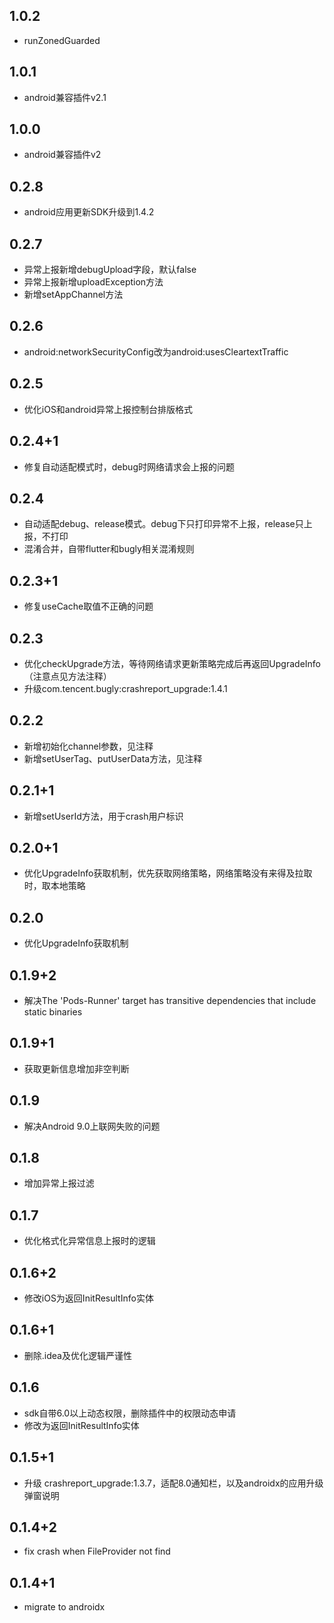 ## 1.0.2
* runZonedGuarded
## 1.0.1
* android兼容插件v2.1
## 1.0.0
* android兼容插件v2
## 0.2.8
* android应用更新SDK升级到1.4.2
## 0.2.7
* 异常上报新增debugUpload字段，默认false
* 异常上报新增uploadException方法
* 新增setAppChannel方法
## 0.2.6
* android:networkSecurityConfig改为android:usesCleartextTraffic
## 0.2.5
* 优化iOS和android异常上报控制台排版格式
## 0.2.4+1
* 修复自动适配模式时，debug时网络请求会上报的问题
## 0.2.4
* 自动适配debug、release模式。debug下只打印异常不上报，release只上报，不打印
* 混淆合并，自带flutter和bugly相关混淆规则
## 0.2.3+1
* 修复useCache取值不正确的问题
## 0.2.3
* 优化checkUpgrade方法，等待网络请求更新策略完成后再返回UpgradeInfo（注意点见方法注释）
* 升级com.tencent.bugly:crashreport_upgrade:1.4.1
## 0.2.2
* 新增初始化channel参数，见注释
* 新增setUserTag、putUserData方法，见注释
## 0.2.1+1
* 新增setUserId方法，用于crash用户标识
## 0.2.0+1
* 优化UpgradeInfo获取机制，优先获取网络策略，网络策略没有来得及拉取时，取本地策略
## 0.2.0
* 优化UpgradeInfo获取机制
## 0.1.9+2
* 解决The 'Pods-Runner' target has transitive dependencies that include static binaries
## 0.1.9+1
* 获取更新信息增加非空判断
## 0.1.9
* 解决Android 9.0上联网失败的问题
## 0.1.8
* 增加异常上报过滤
## 0.1.7
* 优化格式化异常信息上报时的逻辑
## 0.1.6+2
* 修改iOS为返回InitResultInfo实体
## 0.1.6+1
* 删除.idea及优化逻辑严谨性
## 0.1.6
* sdk自带6.0以上动态权限，删除插件中的权限动态申请
* 修改为返回InitResultInfo实体
## 0.1.5+1
* 升级 crashreport_upgrade:1.3.7，适配8.0通知栏，以及androidx的应用升级弹窗说明
## 0.1.4+2
* fix crash when FileProvider not find 
## 0.1.4+1
* migrate to androidx

